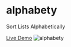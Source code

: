 # alphabety
Sort Lists Alphabetically

[Live Demo](https://golobro.github.io/alphabety/)
![alphabety](https://user-images.githubusercontent.com/38456916/90706210-08ff8c00-e2d8-11ea-845e-98da3b6879ef.JPG)

